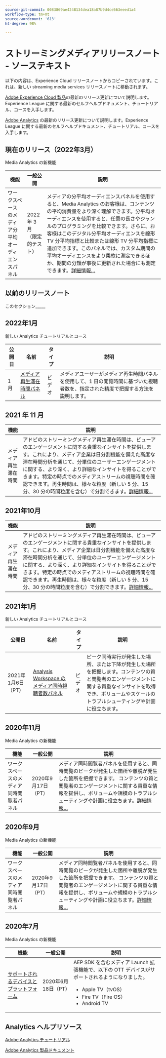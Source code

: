 ```yaml
---
source-git-commit: 0083869ae4248134dea18a87b9d4ce563eeed1a4
workflow-type: tm+mt
source-wordcount: '613'
ht-degree: 98%

---
```

# ストリーミングメディアリリースノート - ソーステキスト

以下の内容は、Experience Cloud リリースノートからコピーされています。これは、新しい streaming media services リリースノートに移動されます。


[Adobe Experience Cloud 製品](https://business.adobe.com/jp/products/adobe-experience-cloud-products.html)の最新のリリース更新について説明します。Experience League に関する最新のセルフヘルプドキュメント、チュートリアル、コースを入手します。

[Adobe Analytics](https://experienceleague.adobe.com/docs/analytics/release-notes/latest.html?lang=ja) の最新のリリース更新について説明します。Experience League に関する最新のセルフヘルプドキュメント、チュートリアル、コースを入手します。


## 現在のリリース（2022年3月）

Media Analytics の新機能

| 機能 | 一般公開 | 説明 |
| -------- | -------------------- | ----------- |
| ワークスペースのメディア分平均オーディエンスパネル | 2022 年 3 月<br> （限定的テスト） | メディアの分平均オーディエンスパネルを使用すると、Media Analytics のお客様は、コンテンツの平均消費量をより深く理解できます。分平均オーディエンスを使用すると、任意の長さやジャンルのプログラミングを比較できます。さらに、お客様はこのデジタル分平均オーディエンスを線形 TV 分平均指標と比較または線形 TV 分平均指標に追加できます。このパネルでは、カスタム期間の平均オーディエンスをより柔軟に測定できるほか、期間の分類が事後に更新された場合にも測定できます。[詳細情報…](https://experienceleague.adobe.com/docs/media-analytics/using/media-reports/average-minute-audience.html?lang=ja) |



## 以前のリリースノート

このセクション_____

## 2022年1月

新しい Analytics チュートリアルとコース

| 公開日 | 名前 | タイプ | 説明 |
| ----------- | ---------- | ---------- | --------- |
| 1月 | <a href="/docs/analytics-learn/tutorials/media-analytics/measuring-media-analytics/media-playback-time-spent-panel.html?lang=en">メディア再生滞在時間パネル</a> | ビデオ | メディアユーザーがメディア再生時間パネルを使用して、1 日の閲覧時間に基づいた視聴者数を、指定された精度で把握する方法を説明します。 |




## 2021 年 11 月

| 機能 | 説明 |
| ----------- | ---------- |
| メディア再生滞在時間 | アドビのストリーミングメディア再生滞在時間は、ビューアのエンゲージメントに関する貴重なインサイトを提供します。これにより、メディア企業は日分割機能を備えた高度な滞在時間分析を通じて、分単位のユーザーエンゲージメントに関する、より深く、より詳細なインサイトを得ることができます。特定の時点でのメディアストリームの視聴時間を確認できます。再生時間は、様々な粒度（新しい 5 分、15 分、30 分の時間粒度を含む）で分割できます。[詳細情報...](https://experienceleague.adobe.com/docs/media-analytics/using/media-reports/media-workspace-panels/media-playback-time-spent.html?lang=ja) |



## 2021年10月

| 機能 | 説明 |
| ----------- | ---------- |
| メディア再生滞在時間 | アドビのストリーミングメディア再生滞在時間は、ビューアのエンゲージメントに関する貴重なインサイトを提供します。これにより、メディア企業は日分割機能を備えた高度な滞在時間分析を通じて、分単位のユーザーエンゲージメントに関する、より深く、より詳細なインサイトを得ることができます。特定の時点でのメディアストリームの視聴時間を確認できます。再生時間は、様々な粒度（新しい 5 分、15 分、30 分の時間粒度を含む）で分割できます。[詳細情報...](https://experienceleague.adobe.com/docs/media-analytics/using/media-reports/media-workspace-panels/media-playback-time-spent.html?lang=ja) |

## 2021年1月

新しい Analytics チュートリアルとコース

| 公開日 | 名前 | タイプ | 説明 |
| ----------- | ---------- | ---------- | --------- |
| 2021年1月6日（PT） | [Analysis Workspace のメディア同時視聴者数パネル](https://experienceleague.adobe.com/docs/analytics-learn/tutorials/analysis-workspace/using-panels/media-concurrent-viewers-panel-in-analysis-workspace.html?lang=ja#analysis-workspace) | ビデオ | ピーク同時実行が発生した場所、または下降が発生した場所を把握します。コンテンツの質と閲覧者のエンゲージメントに関する貴重なインサイトを取得でき、ボリュームやスケールのトラブルシューティングや計画に役立ちます。 |


## 2020年11月

Media Analytics の新機能

| 機能 | 一般公開 | 説明 |
| -------- | -------------------- | ----------- |
| ワークスペースのメディア同時閲覧者パネル | 2020年9月17日（PT） | メディア同時閲覧者パネルを使用すると、同時閲覧のピークが発生した箇所や離脱が発生した箇所を把握できます。  コンテンツの質と閲覧者のエンゲージメントに関する貴重な情報を提供し、ボリュームや規模のトラブルシューティングや計画に役立ちます。[詳細情報…](https://experienceleague.adobe.com/docs/media-analytics/using/media-reports/media-workspace-panels/media-concurrent-viewers.html?lang=ja) |


## 2020年9月

Media Analytics の新機能

| 機能 | 一般公開 | 説明 |
| -------- | -------------------- | ----------- |
| ワークスペースのメディア同時閲覧者パネル | 2020年9月17日（PT） | メディア同時閲覧者パネルを使用すると、同時閲覧のピークが発生した箇所や離脱が発生した箇所を把握できます。  コンテンツの質と閲覧者のエンゲージメントに関する貴重な情報を提供し、ボリュームや規模のトラブルシューティングや計画に役立ちます。[詳細情報…](https://experienceleague.adobe.com/docs/media-analytics/using/media-reports/media-workspace-panels/media-concurrent-viewers.html?lang=ja) |


## 2020年7月

Media Analytics の新機能

| 機能 | 一般公開 | 説明 |
| -------- | -------------------- | ----------- |
| [サポートされるデバイスとプラットフォーム](https://experienceleague.adobe.com/docs/media-analytics/using/supported-devices.html?lang=ja) | 2020年6月18日（PT） | AEP SDK を含むメディア Launch 拡張機能で、以下の OTT デバイスがサポートされるようになりました。 <div><ul><li>Apple TV（tvOS）</li><li>Fire TV（Fire OS）</li><li>Android TV</li></ul></div> |



## Analytics ヘルプリソース

[Adobe Analytics チュートリアル](https://experienceleague.adobe.com/docs/analytics-learn/tutorials/overview.html?lang=ja)

[Adobe Analytics 製品ドキュメント](https://experienceleague.adobe.com/docs/analytics.html?lang=ja)
